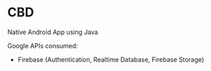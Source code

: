 # CBD

Native Android App using Java

Google APIs consumed:
  - Firebase (Authentication, Realtime Database, Firebase Storage)
